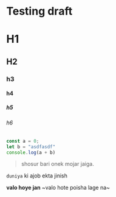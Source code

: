 # Testing draft

# H1
## H2
### h3
#### h4
##### h5
###### h6
```js
const a = 0;
let b = "asdfasdf"
console.log(a + b)
```

> shosur bari onek mojar jaiga.

`duniya` ki ajob ekta jinish

**valo hoye jan** ~valo hote poisha lage na~